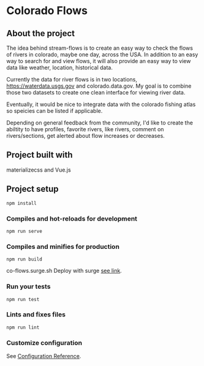 # Colorado Flows

## About the project
The idea behind stream-flows is to create an easy way to check the flows of rivers in colorado, maybe one day, across the USA. 
In addition to an easy way to search for and view flows, it will also provide an easy way to view data like weather, location, historical data. 

Currently the data for river flows is in two locations, https://waterdata.usgs.gov and colorado.data.gov. My goal is to combine those two datasets to create one clean interface for viewing river data.

Eventually, it would be nice to integrate data with the colorado fishing atlas so speicies can be listed if applicable. 

Depending on general feedback from the community, I'd like to create the abiltity to have profiles, favorite rivers, like rivers, comment on rivers/sections, get alerted about flow increases or decreases.

## Project built with

materializecss and Vue.js

## Project setup
```
npm install
```

### Compiles and hot-reloads for development
```
npm run serve
```

### Compiles and minifies for production
```
npm run build
```

co-flows.surge.sh
Deploy with surge [see link](https://cli.vuejs.org/guide/deployment.html#surge).


### Run your tests
```
npm run test
```

### Lints and fixes files
```
npm run lint
```

### Customize configuration
See [Configuration Reference](https://cli.vuejs.org/config/).

